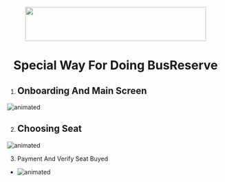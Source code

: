 

<p align="center">
  <img width="420" height="80" src="https://user-images.githubusercontent.com/97310060/155393816-aae6f5fa-50fa-44c9-a79b-9556f2c2af71.png">


<h1 align="center">Special Way For Doing BusReserve </h1>


1. Onboarding And Main Screen
   - 
  <img src="https://user-images.githubusercontent.com/97310060/155400350-f778e6d0-8112-47a2-9e63-1a622d2c6fe9.gif" alt="animated" />
</p>

2. Choosing Seat 
   - 
  <img src="https://user-images.githubusercontent.com/97310060/155400670-9806a778-7a87-4b79-9fa8-d6e725b959da.gif" alt="animated" />

</p>

3. Payment And Verify Seat Buyed
  -
    <img src="https://user-images.githubusercontent.com/97310060/155401184-4a413be0-484f-486a-b32a-c293625dc583.gif" alt="animated" />

 </p>

